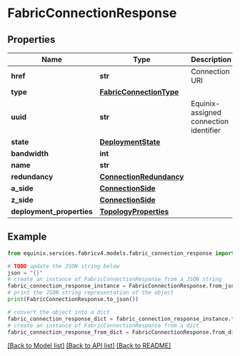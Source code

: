 # FabricConnectionResponse


## Properties

Name | Type | Description | Notes
------------ | ------------- | ------------- | -------------
**href** | **str** | Connection URI | [optional] [readonly] 
**type** | [**FabricConnectionType**](FabricConnectionType.md) |  | 
**uuid** | **str** | Equinix-assigned connection identifier | [optional] 
**state** | [**DeploymentState**](DeploymentState.md) |  | 
**bandwidth** | **int** |  | 
**name** | **str** |  | 
**redundancy** | [**ConnectionRedundancy**](ConnectionRedundancy.md) |  | 
**a_side** | [**ConnectionSide**](ConnectionSide.md) |  | 
**z_side** | [**ConnectionSide**](ConnectionSide.md) |  | 
**deployment_properties** | [**TopologyProperties**](TopologyProperties.md) |  | 

## Example

```python
from equinix.services.fabricv4.models.fabric_connection_response import FabricConnectionResponse

# TODO update the JSON string below
json = "{}"
# create an instance of FabricConnectionResponse from a JSON string
fabric_connection_response_instance = FabricConnectionResponse.from_json(json)
# print the JSON string representation of the object
print(FabricConnectionResponse.to_json())

# convert the object into a dict
fabric_connection_response_dict = fabric_connection_response_instance.to_dict()
# create an instance of FabricConnectionResponse from a dict
fabric_connection_response_from_dict = FabricConnectionResponse.from_dict(fabric_connection_response_dict)
```
[[Back to Model list]](../README.md#documentation-for-models) [[Back to API list]](../README.md#documentation-for-api-endpoints) [[Back to README]](../README.md)


